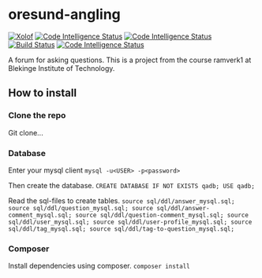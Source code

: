 # oresund-angling

[![Xolof](https://circleci.com/gh/Xolof/oresund-angling.svg?style=svg)](https://app.circleci.com/pipelines/github/Xolof/oresund-angling)
[![Code Intelligence Status](https://scrutinizer-ci.com/g/Xolof/oresund-angling/badges/code-intelligence.svg?b=main)](https://scrutinizer-ci.com/code-intelligence)
[![Code Intelligence Status](https://scrutinizer-ci.com/g/Xolof/oresund-angling/badges/code-intelligence.svg?b=main)](https://scrutinizer-ci.com/code-intelligence)
[![Build Status](https://scrutinizer-ci.com/g/Xolof/oresund-angling/badges/build.png?b=main)](https://scrutinizer-ci.com/g/Xolof/oresund-angling/build-status/main)
[![Code Intelligence Status](https://scrutinizer-ci.com/g/Xolof/oresund-angling/badges/code-intelligence.svg?b=main)](https://scrutinizer-ci.com/code-intelligence)

A forum for asking questions. This is a project from the course ramverk1 at Blekinge Institute of Technology.

## How to install

### Clone the repo

Git clone...

### Database

Enter your mysql client
`mysql -u<USER> -p<password>`

Then create the database.
`CREATE DATABASE IF NOT EXISTS qadb;
USE qadb;`

Read the sql-files to create tables.
`source sql/ddl/answer_mysql.sql;
source sql/ddl/question_mysql.sql;
source sql/ddl/answer-comment_mysql.sql;
source sql/ddl/question-comment_mysql.sql;
source sql/ddl/user_mysql.sql;
source sql/ddl/user-profile_mysql.sql;
source sql/ddl/tag_mysql.sql;
source sql/ddl/tag-to-question_mysql.sql;`

### Composer

Install dependencies using composer.
`composer install`
